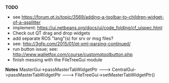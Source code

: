 **TODO**
- see https://forum.qt.io/topic/3569/adding-a-toolbar-to-children-widget-of-a-qsplitter
- implement: https://ui.netbeans.org/docs/ui/code_folding/cf_uispec.html
- Check out QT drag and drop widgets
- add separate ROS "lang"(s) for srv or msg files?
- see: http://3gfp.com/2015/01/qt-xml-parsing-continued/
- run button issue; see: http://www.walletfox.com/course/customqtoolbutton.php
- finish messing with the FileTreeGui module

**Notes**
MasterGui->passMasterTabWidgetPtr ---> CentralGui->passMasterTabWidgetPtr ---> FileTreeGui->setMasterTabWidgetPtr()
